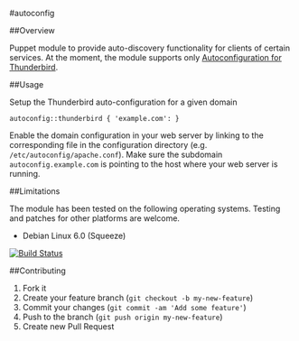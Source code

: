 #autoconfig

##Overview

Puppet module to provide auto-discovery functionality for clients of certain services. At the moment, the module supports only
[Autoconfiguration for Thunderbird](https://developer.mozilla.org/en-US/docs/Mozilla/Thunderbird/Autoconfiguration).

##Usage

Setup the Thunderbird auto-configuration for a given domain

```
autoconfig::thunderbird { 'example.com': }
```

Enable the domain configuration in your web server by linking to the corresponding file in the configuration directory
(e.g. `/etc/autoconfig/apache.conf`). Make sure the subdomain `autoconfig.example.com` is pointing to the host where
your web server is running.

##Limitations

The module has been tested on the following operating systems. Testing and patches for other platforms are welcome.

* Debian Linux 6.0 (Squeeze)

[![Build Status](https://travis-ci.org/tohuwabohu/tohuwabohu-autoconfig.png?branch=master)](https://travis-ci.org/tohuwabohu/tohuwabohu-autoconfig)

##Contributing

1. Fork it
2. Create your feature branch (`git checkout -b my-new-feature`)
3. Commit your changes (`git commit -am 'Add some feature'`)
4. Push to the branch (`git push origin my-new-feature`)
5. Create new Pull Request
